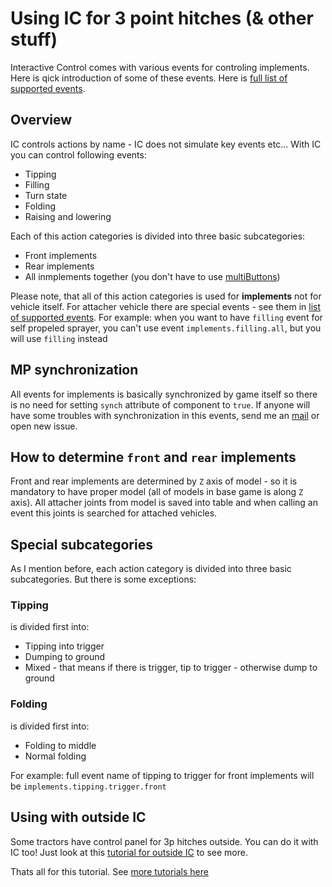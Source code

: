 # Using IC for 3 point hitches (& other stuff)

Interactive Control comes with various events for controling implements. Here is qick introduction of some of these events. Here is [full list of supported events](../components/supportedButtonEvents.md).

## Overview

IC controls actions by name - IC does not simulate key events etc... With IC you can control following events:

* Tipping
* Filling
* Turn state
* Folding
* Raising and lowering

Each of this action categories is divided into three basic subcategories: 

* Front implements
* Rear implements
* All inmplements together (you don't have to use [multiButtons](../components/components_multibuttons.md))

Please note, that all of this action categories is used for **implements** not for vehicle itself. For attacher vehicle there are special events - see them in [list of supported events](../components/supportedButtonEvents.md). For example: when you want to have `filling` event for self propeled sprayer, you can't use event `implements.filling.all`, but you will use `filling` instead

## MP synchronization

All events for implements is basically synchronized by game itself so there is no need for setting `synch` attribute of component to `true`. If anyone will have some troubles with synchronization in this events, send me an [mail](mailto:mar.fabik@gmail.com) or open new issue.

## How to determine `front` and `rear` implements

Front and rear implements are determined by `Z` axis of model - so it is mandatory to have proper model (all of models in base game is along `Z` axis). All attacher joints from model is saved into table and when calling an event this joints is searched for attached vehicles.

## Special subcategories

As I mention before, each action category is divided into three basic subcategories. But there is some exceptions:

### Tipping

is divided first into:

* Tipping into trigger
* Dumping to ground
* Mixed - that means if there is trigger, tip to trigger - otherwise dump to ground

### Folding 

is divided first into:

* Folding to middle
* Normal folding

For example: full event name of tipping to trigger for front implements will be `implements.tipping.trigger.front`

## Using with outside IC

Some tractors have control panel for 3p hitches outside. You can do it with IC too! Just look at this [tutorial for outside IC](./outsideIC.md) to see more.

Thats all for this tutorial. See [more tutorials here](../tutorials.md)
